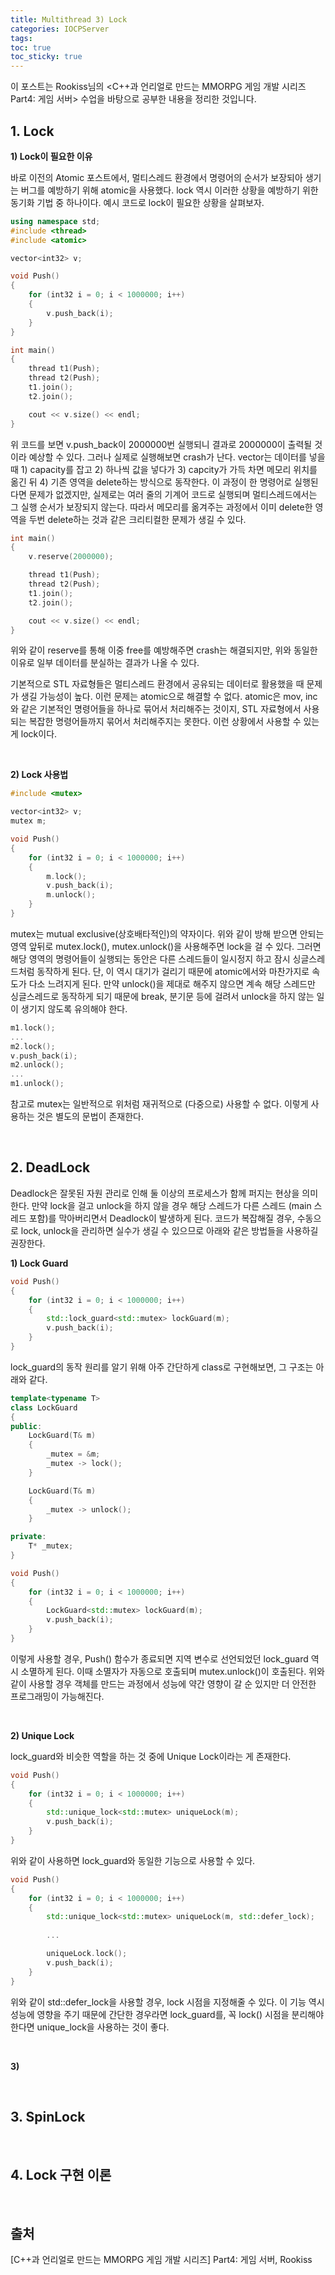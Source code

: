 ```yaml
---
title: Multithread 3) Lock
categories: IOCPServer
tags: 
toc: true
toc_sticky: true
---
```


이 포스트는 Rookiss님의 \<C++과 언리얼로 만드는 MMORPG 게임 개발 시리즈 Part4:  게임 서버> 수업을 바탕으로 공부한 내용을 정리한 것입니다. 



## **1. Lock**

**1) Lock이 필요한 이유**

바로 이전의 Atomic 포스트에서, 멀티스레드 환경에서 명령어의 순서가 보장되아 생기는 버그를 예방하기 위해 atomic을 사용했다. lock 역시 이러한 상황을 예방하기 위한 동기화 기법 중 하나이다. 예시 코드로 lock이 필요한 상황을 살펴보자.

```c++
using namespace std;
#include <thread> 
#include <atomic>

vector<int32> v;

void Push()
{
    for (int32 i = 0; i < 1000000; i++)
    {
        v.push_back(i);
    }
}

int main()
{
    thread t1(Push);
    thread t2(Push);
    t1.join();
    t2.join();

    cout << v.size() << endl;
}
```
위 코드를 보면 v.push_back이 2000000번 실행되니 결과로 2000000이 출력될 것이라 예상할 수 있다. 그러나 실제로 실행해보면 crash가 난다. vector는 데이터를 넣을 때 1) capacity를 잡고 2) 하나씩 값을 넣다가 3) capcity가 가득 차면 메모리 위치를 옮긴 뒤 4) 기존 영역을 delete하는 방식으로 동작한다. 이 과정이 한 명령어로 실행된다면 문제가 없겠지만, 실제로는 여러 줄의 기계어 코드로 실행되며 멀티스레드에서는 그 실행 순서가 보장되지 않는다. 따라서 메모리를 옮겨주는 과정에서 이미 delete한 영역을 두번 delete하는 것과 같은 크리티컬한 문제가 생길 수 있다. 

```c++
int main()
{
    v.reserve(2000000);

    thread t1(Push);
    thread t2(Push);
    t1.join();
    t2.join();

    cout << v.size() << endl;
}
```
위와 같이 reserve를 통해 이중 free를 예방해주면 crash는 해결되지만, 위와 동일한 이유로 일부 데이터를 분실하는 결과가 나올 수 있다.

기본적으로 STL 자료형들은 멀티스레드 환경에서 공유되는 데이터로 활용했을 때 문제가 생길 가능성이 높다. 이런 문제는 atomic으로 해결할 수 없다. atomic은 mov, inc와 같은 기본적인 명령어들을 하나로 묶어서 처리해주는 것이지, STL 자료형에서 사용되는 복잡한 명령어들까지 묶어서 처리해주지는 못한다. 이런 상황에서 사용할 수 있는 게 lock이다. 

<br/>

**2) Lock 사용법**

```c++
#include <mutex>

vector<int32> v;
mutex m;

void Push()
{
    for (int32 i = 0; i < 1000000; i++)
    {
        m.lock();
        v.push_back(i);
        m.unlock();
    }
}
```
mutex는 mutual exclusive(상호배타적인)의 약자이다. 위와 같이 방해 받으면 안되는 영역 앞뒤로 mutex.lock(), mutex.unlock()을 사용해주면 lock을 걸 수 있다. 그러면 해당 영역의 명령어들이 실행되는 동안은 다른 스레드들이 일시정지 하고 잠시 싱글스레드처럼 동작하게 된다. 단, 이 역시 대기가 걸리기 때문에 atomic에서와 마찬가지로 속도가 다소 느려지게 된다. 만약 unlock()을 제대로 해주지 않으면 계속 해당 스레드만 싱글스레드로 동작하게 되기 때문에 break, 분기문 등에 걸려서 unlock을 하지 않는 일이 생기지 않도록 유의해야 한다. 


```c++
m1.lock();
...
m2.lock();
v.push_back(i);
m2.unlock();
...
m1.unlock();
```

참고로 mutex는 일반적으로 위처럼 재귀적으로 (다중으로) 사용할 수 없다. 이렇게 사용하는 것은 별도의 문법이 존재한다. 

<br/>


## **2. DeadLock**

Deadlock은 잘못된 자원 관리로 인해 둘 이상의 프로세스가 함께 퍼지는 현상을 의미한다. 만약 lock을 걸고 unlock을 하지 않을 경우 해당 스레드가 다른 스레드 (main 스레드 포함)를 막아버리면서 Deadlock이 발생하게 된다. 코드가 복잡해질 경우, 수동으로 lock, unlock을 관리하면 실수가 생길 수 있으므로 아래와 같은 방법들을 사용하길 권장한다. 

**1) Lock Guard**

```c++
void Push()
{
    for (int32 i = 0; i < 1000000; i++)
    {
        std::lock_guard<std::mutex> lockGuard(m);
        v.push_back(i);
    }
}
```
lock_guard의 동작 원리를 알기 위해 아주 간단하게 class로 구현해보면, 그 구조는 아래와 같다. 

```c++
template<typename T>
class LockGuard
{
public:
    LockGuard(T& m)
    {
        _mutex = &m;
        _mutex -> lock();
    }

    LockGuard(T& m)
    {
        _mutex -> unlock();
    }

private:
    T* _mutex;
}

void Push()
{
    for (int32 i = 0; i < 1000000; i++)
    {
        LockGuard<std::mutex> lockGuard(m);
        v.push_back(i);
    }
}
```
이렇게 사용할 경우, Push() 함수가 종료되면 지역 변수로 선언되었던 lock_guard 역시 소멸하게 된다. 이때 소멸자가 자동으로 호출되며 mutex.unlock()이 호출된다. 위와 같이 사용할 경우 객체를 만드는 과정에서 성능에 약간 영향이 갈 순 있지만 더 안전한 프로그래밍이 가능해진다. 

<br/>

**2) Unique Lock**

lock_guard와 비슷한 역할을 하는 것 중에 Unique Lock이라는 게 존재한다. 

```c++
void Push()
{
    for (int32 i = 0; i < 1000000; i++)
    {
        std::unique_lock<std::mutex> uniqueLock(m);
        v.push_back(i);
    }
}
```
위와 같이 사용하면 lock_guard와 동일한 기능으로 사용할 수 있다. 

```c++
void Push()
{
    for (int32 i = 0; i < 1000000; i++)
    {
        std::unique_lock<std::mutex> uniqueLock(m, std::defer_lock);
        
        ...

        uniqueLock.lock();
        v.push_back(i);
    }
}
```
위와 같이 std::defer_lock을 사용할 경우, lock 시점을 지정해줄 수 있다. 이 기능 역시 성능에 영향을 주기 때문에 간단한 경우라면 lock_guard를, 꼭 lock() 시점을 분리해야 한다면 unique_lock을 사용하는 것이 좋다. 

<br/>

**3)**

<br/>

## **3. SpinLock**

<br/>

## **4. Lock 구현 이론**

<br/>

## **출처**

[C++과 언리얼로 만드는 MMORPG 게임 개발 시리즈] Part4: 게임 서버, Rookiss

